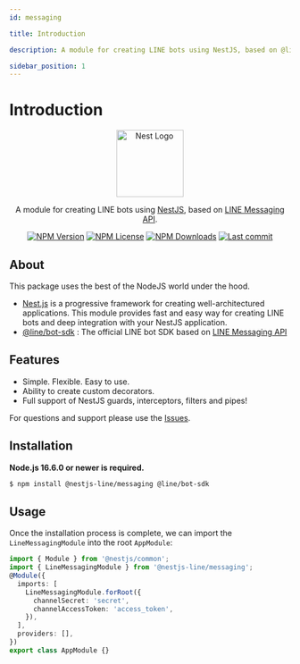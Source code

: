 ```yaml
---
id: messaging

title: Introduction

description: A module for creating LINE bots using NestJS, based on @line/bot-sdk

sidebar_position: 1
---
```


# Introduction

<p align="center">
  <a href="http://nestjs.com/" target="blank"><img src="https://nestjs.com/img/logo-small.svg" width="120" alt="Nest Logo" /></a>
</p>

<p align="center">
    A module for creating LINE bots using  <a href="https://nestjs.com/" target="_blank">NestJS</a>, based on <a href="https://developers.line.biz/en/docs/messaging-api/" target="_blank">LINE Messaging API</a>.
</p>

<p align="center">
    <a href='https://img.shields.io/npm/v/@nestjs-line/messaging'><img src="https://img.shields.io/npm/v/@nestjs-line/messaging" alt="NPM Version" /></a> 
    <a href='https://img.shields.io/npm/l/@nestjs-line/messaging'><img src="https://img.shields.io/npm/l/@nestjs-line/messaging" alt="NPM License" /></a> 
    <a href='https://img.shields.io/npm/dm/@nestjs-line/messaging'><img src="https://img.shields.io/npm/dm/@nestjs-line/messaging" alt="NPM Downloads" /></a>
    <a href='https://img.shields.io/github/last-commit/wolffparkinson/@nestjs-line/messaging'><img src="https://img.shields.io/github/last-commit/wolffparkinson/@nestjs-line/messaging" alt="Last commit" /></a>
</p>

## About

This package uses the best of the NodeJS world under the hood.

- [Nest.js](https://github.com/nestjs) is a progressive framework for creating well-architectured applications. This module provides fast and easy way for creating LINE bots and deep integration with your NestJS application.
- [@line/bot-sdk](https://github.com/line/line-bot-sdk-nodejs) : The official LINE bot SDK based on [LINE Messaging API](https://developers.line.biz/en/docs/messaging-api)

## Features

- Simple. Flexible. Easy to use.
- Ability to create custom decorators.
- Full support of NestJS guards, interceptors, filters and pipes!

For questions and support please use
the [Issues](https://github.com/wolffparkinson/nestjs-line/issues/new?assignees=&labels=question&template=question.yml).

## Installation

**Node.js 16.6.0 or newer is required.**

```bash npm2yarn
$ npm install @nestjs-line/messaging @line/bot-sdk
```

## Usage

Once the installation process is complete, we can import the `LineMessagingModule` into the root `AppModule`:

```typescript title="src/app.module.ts"
import { Module } from '@nestjs/common';
import { LineMessagingModule } from '@nestjs-line/messaging';
@Module({
  imports: [
    LineMessagingModule.forRoot({
      channelSecret: 'secret',
      channelAccessToken: 'access_token',
    }),
  ],
  providers: [],
})
export class AppModule {}
```
